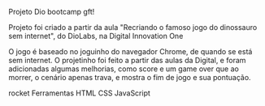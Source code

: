 Projeto Dio bootcamp gft!

Projeto foi criado a partir da aula "Recriando o famoso jogo do dinossauro sem internet", do DioLabs, na Digital Innovation One

O jogo é baseado no joguinho do navegador Chrome, de quando se está sem internet. O projetinho foi feito a partir das aulas da Digital, e foram adicionadas algumas melhorias, como score e um game over que ao morrer, o cenário apenas trava, e mostra o fim de jogo e sua pontuação.

rocket Ferramentas
HTML
CSS
JavaScript
